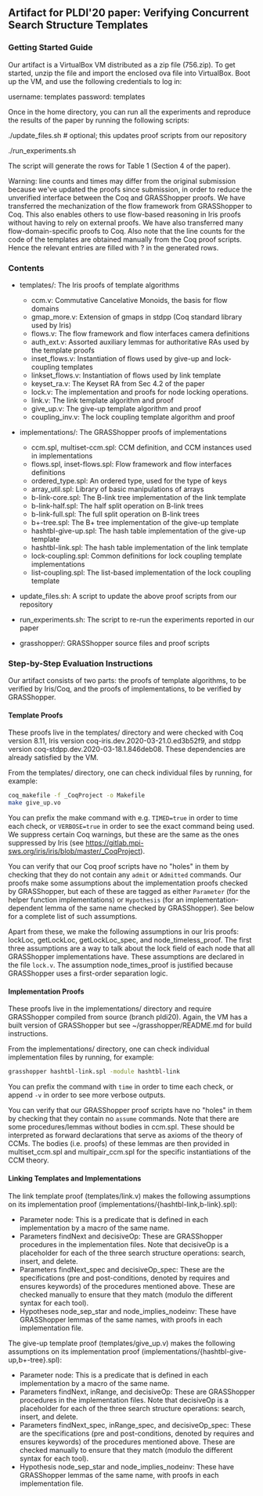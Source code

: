 ## Artifact for PLDI'20 paper: Verifying Concurrent Search Structure Templates

### Getting Started Guide

Our artifact is a VirtualBox VM distributed as a zip file (756.zip). To get started, unzip the file and import the enclosed ova file into VirtualBox. Boot up the VM, and use the following credentials to log in:

username: templates
password: templates

Once in the home directory, you can run all the experiments and reproduce the results of the paper by running the following scripts:

./update_files.sh  # optional; this updates proof scripts from our repository

./run_experiments.sh

The script will generate the rows for Table 1 (Section 4 of the paper).

Warning: line counts and times may differ from the original submission because we've updated the proofs since submission, in order to reduce the unverified interface between the Coq and GRASShopper proofs. We have transferred the mechanization of the flow framework from GRASShopper to Coq. This also enables others to use flow-based reasoning in Iris proofs without having to rely on external proofs. We have also transferred many flow-domain-specific proofs to Coq. Also note that the line counts for the code of the templates are obtained manually from the Coq proof scripts. Hence the relevant entries are filled with ? in the generated rows.

### Contents

+ templates/:
     The Iris proofs of template algorithms
  - ccm.v:
        Commutative Cancelative Monoids, the basis for flow domains
  - gmap_more.v:
        Extension of gmaps in stdpp (Coq standard library used by Iris)
  - flows.v:
        The flow framework and flow interfaces camera definitions
  - auth_ext.v:
        Assorted auxiliary lemmas for authoritative RAs used by the template proofs
  - inset_flows.v:
        Instantiation of flows used by give-up and lock-coupling templates
  - linkset_flows.v:
        Instantiation of flows used by link template
  - keyset_ra.v:
        The Keyset RA from Sec 4.2 of the paper
  - lock.v:
        The implementation and proofs for node locking operations.
  - link.v:
        The link template algorithm and proof
  - give_up.v:
        The give-up template algorithm and proof
  - coupling_inv.v:
        The lock coupling template algorithm and proof
+ implementations/:
     The GRASShopper proofs of implementations
  - ccm.spl, multiset-ccm.spl:
        CCM definition, and CCM instances used in implementations
  - flows.spl, inset-flows.spl:
        Flow framework and flow interfaces definitions
  - ordered_type.spl:
        An ordered type, used for the type of keys
  - array_util.spl:
        Library of basic manipulations of arrays
  - b-link-core.spl:
        The B-link tree implementation of the link template
  - b-link-half.spl:
        The half split operation on B-link trees
  - b-link-full.spl:
        The full split operation on B-link trees
  - b+-tree.spl:
        The B+ tree implementation of the give-up template
  - hashtbl-give-up.spl:
        The hash table implementation of the give-up template
  - hashtbl-link.spl:
        The hash table implementation of the link template
  - lock-coupling.spl:
        Common definitions for lock coupling template implementations
  - list-coupling.spl:
        The list-based implementation of the lock coupling template
  
+ update_files.sh:
     A script to update the above proof scripts from our repository
+ run_experiments.sh:
     The script to re-run the experiments reported in our paper
+ grasshopper/:
     GRASShopper source files and proof scripts


### Step-by-Step Evaluation Instructions

Our artifact consists of two parts: the proofs of template algorithms, to be verified by Iris/Coq, and the proofs of implementations, to be verified by GRASShopper.


#### Template Proofs

These proofs live in the templates/ directory and were checked with Coq version 8.11, Iris version coq-iris.dev.2020-03-21.0.ed3b52f9, and stdpp version coq-stdpp.dev.2020-03-18.1.846deb08. These dependencies are already satisfied by the VM.

From the templates/ directory, one can check individual files by running, for example:

```bash
coq_makefile -f _CoqProject -o Makefile
make give_up.vo
```

You can prefix the make command with e.g. `TIMED=true` in order to time each check, or `VERBOSE=true` in order to see the exact command being used. We suppress certain Coq warnings, but these are the same as the ones suppressed by Iris (see https://gitlab.mpi-sws.org/iris/iris/blob/master/_CoqProject).

You can verify that our Coq proof scripts have no "holes" in them by checking that they do not contain any `admit` or `Admitted` commands. Our proofs make some assumptions about the implementation proofs checked by GRASShopper, but each of these are tagged as either `Parameter` (for the helper function implementations) or `Hypothesis` (for an implementation-dependent lemma of the same name checked by GRASShopper). See below for a complete list of such assumptions.

Apart from these, we make the following assumptions in our Iris proofs:
lockLoc, getLockLoc, getLockLoc_spec, and node_timeless_proof. The first three assumptions are a way to talk about the lock field of each node that all GRASShopper implementations have. These assumptions are declared in the file `lock.v`. The assumption node_times_proof is justified because GRASShopper uses a first-order separation logic.


#### Implementation Proofs

These proofs live in the implementations/ directory and require GRASShopper compiled from source (branch pldi20). Again, the VM has a built version of GRASShopper but see ~/grasshopper/README.md for build instructions.

From the implementations/ directory, one can check individual implementation files by running, for example:

```bash
grasshopper hashtbl-link.spl -module hashtbl-link
```

You can prefix the command with `time` in order to time each check, or append `-v` in order to see more verbose outputs.

You can verify that our GRASShopper proof scripts have no "holes" in them by checking that they contain no `assume` commands. Note that there are some procedures/lemmas without bodies in ccm.spl. These should be interpreted as forward declarations that serve as axioms of the theory of CCMs.  The bodies (i.e. proofs) of these lemmas are then provided in multiset_ccm.spl and multipair_ccm.spl for the specific instantiations of the CCM theory.

#### Linking Templates and Implementations

The link template proof (templates/link.v) makes the following assumptions on its implementation proof (implementations/{hashtbl-link,b-link}.spl):

* Parameter node:
  This is a predicate that is defined in each implementation by a macro of the same name.
* Parameters findNext and decisiveOp:
  These are GRASShopper procedures in the implementation files. Note that decisiveOp is a placeholder for each of the three search structure operations: search, insert, and delete.
* Parameters findNext_spec and decisiveOp_spec:
  These are the specifications (pre and post-conditions, denoted by requires and ensures keywords) of the procedures mentioned above. These are checked manually to ensure that they match (modulo the different syntax for each tool).
* Hypotheses node_sep_star and node_implies_nodeinv:
  These have GRASShopper lemmas of the same names, with proofs in each implementation file.

The give-up template proof (templates/give_up.v) makes the following assumptions on its implementation proof (implementations/{hashtbl-give-up,b+-tree}.spl):

* Parameter node:
  This is a predicate that is defined in each implementation by a macro of the same name.
* Parameters findNext, inRange, and decisiveOp:
  These are GRASShopper procedures in the implementation files. Note that decisiveOp is a placeholder for each of the three search structure operations: search, insert, and delete.
* Parameters findNext_spec, inRange_spec, and decisiveOp_spec:
  These are the specifications (pre and post-conditions, denoted by requires and ensures keywords) of the procedures mentioned above. These are checked manually to ensure that they match (modulo the different syntax for each tool).
* Hypothesis node_sep_star and node_implies_nodeinv:
  These have GRASShopper lemmas of the same name, with proofs in each implementation file.


